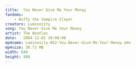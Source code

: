 ```yaml
---
title:  You Never Give Me Your Money
fandoms:
    - Buffy the Vampire Slayer
creators: Luminosity
song: You Never Give Me Your Money
artist: The Beatles
date:   2004-12-01 10:00:00
mp4name: Luminosity-052-You-Never-Give-Me-Your-Money.m4v
mp4size: 30.73 MB
width: 640
height: 480
---
```



  